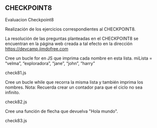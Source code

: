 ## CHECKPOINT8
Evaluacion Checkpoint8

Realización de los ejercicios correspondientes al CHECKPOINT8.

La resolución de las preguntas planteadas en el CHECKPOINT8 se encuentran en la página web creada a tal efecto en la dirección https://devcamp.jimdofree.com

Cree un bucle for en JS que imprima cada nombre en esta lista. miLista = “velma”, “exploradora”, “jane”, “john”, “harry”

check81.js

Cree un bucle while que recorra la misma lista y también imprima los nombres. Nota: Recuerda crear un contador para que el ciclo no sea infinito.

check82.js

Cree una función de flecha que devuelva "Hola mundo".

check83.js


